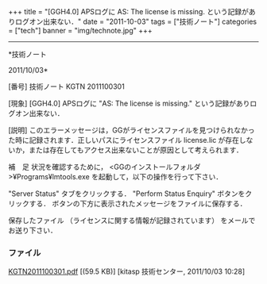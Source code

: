 ﻿+++
title = "[GGH4.0] APSログに AS: The license is missing. という記録がありログオン出来ない．"
date = "2011-10-03"
tags = ["技術ノート"]
categories = ["tech"]
banner = "img/technote.jpg"
+++

-----------------------------------------------------------------------------------------------------------------------------

*技術ノート

2011/10/03*


[番号]
技術ノート KGTN 2011100301

[現象]
[GGH4.0] APSログに "AS: The license is missing."
という記録がありログオン出来ない．

[説明]
このエラーメッセージは，GGがライセンスファイルを見つけられなかった時に記録されます．正しいパスにライセンスファイル
license.lic
が存在しないか，または存在してもアクセス出来ないことが原因として考えられます．

補　足
状況を確認するために， <GGのインストールフォルダ>¥Programs¥lmtools.exe
を起動して，以下の操作を行って下さい．

"Server Status" タブをクリックする．
"Perform Status Enquiry" ボタンをクリックする．
ボタンの下方に表示されたメッセージをファイルに保存する．

保存したファイル （ライセンスに関する情報が記録されています）
をメールでお送り下さい．


### ファイル





[KGTN2011100301.pdf](http://techreport.kitasp.net/attachments/download/645/KGTN2011100301.pdf)
 [(59.5 KB)] [kitasp 技術センター, 2011/10/03
10:28]
